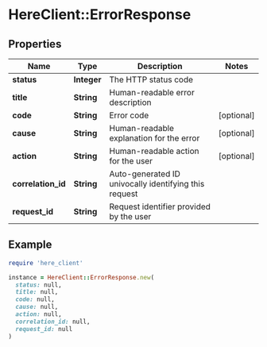 # HereClient::ErrorResponse

## Properties

| Name | Type | Description | Notes |
| ---- | ---- | ----------- | ----- |
| **status** | **Integer** | The HTTP status code |  |
| **title** | **String** | Human-readable error description |  |
| **code** | **String** | Error code | [optional] |
| **cause** | **String** | Human-readable explanation for the error | [optional] |
| **action** | **String** | Human-readable action for the user | [optional] |
| **correlation_id** | **String** | Auto-generated ID univocally identifying this request |  |
| **request_id** | **String** | Request identifier provided by the user |  |

## Example

```ruby
require 'here_client'

instance = HereClient::ErrorResponse.new(
  status: null,
  title: null,
  code: null,
  cause: null,
  action: null,
  correlation_id: null,
  request_id: null
)
```

